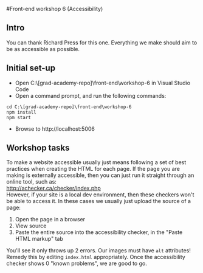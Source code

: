 #Front-end workshop 6 (Accessibility)
## Intro
You can thank Richard Press for this one. Everything we make should aim to be as accessible as possible.
## Initial set-up
* Open C:\\[grad-academy-repo]\front-end\workshop-6 in Visual Studio Code  
* Open a command prompt, and run the following commands:
```
cd C:\[grad-academy-repo]\front-end\workshop-6
npm install
npm start
```
* Browse to http://localhost:5006

## Workshop tasks
To make a website accessible usually just means following a set of best practices when creating the HTML for each page. If the page you are making is externally accessible, then you can just run it straight through an online tool, such as:  
http://achecker.ca/checker/index.php  
However, if your site is a local dev environment, then these checkers won't be able to access it. In these cases we usually just upload the source of a page:

1.  Open the page in a browser
2.  View source
3.  Paste the entire source into the accessibility checker, in the "Paste HTML markup" tab

You'll see it only throws up 2 errors. Our images must have `alt` attributes! Remedy this by editing `index.html` appropriately. Once the accessibility checker shows 0 "known problems", we are good to go.
